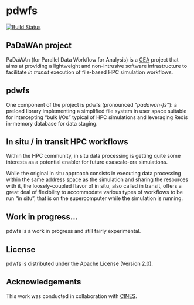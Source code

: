 # pdwfs

[![Build Status](https://travis-ci.org/cea-hpc/pdwfs.png?branch=master)](https://travis-ci.org/cea-hpc/pdwfs)

## PaDaWAn project

PaDaWAn (for Parallel Data Workflow for Analysis) is a [CEA](http://www.cea.fr) project that aims at providing a lightweight and non-intrusive software infrastructure to facilitate *in transit* execution of file-based HPC simulation workflows. 

## pdwfs

One component of the project is pdwfs (pronounced "*padawan-fs*"): a preload library implementing a simplified file system in user space suitable for intercepting “bulk I/Os” typical of HPC simulations and leveraging Redis in-memory database for data staging.


## In situ / in transit HPC workflows
Within the HPC community, in situ data processing is getting quite some interests as a potential enabler for future exascale-era simulations. 

While the original in situ approach consists in executing data processing within the same address space as the simulation and sharing the resources with it, the loosely-coupled flavor of in situ, also called in transit, offers a great deal of flexibility to accommodate various types of workflows to be run “in situ”, that is on the supercomputer while the simulation is running.

## Work in progress...

pdwfs is a work in progress and still fairly experimental.

## License

pdwfs is distributed under the Apache License (Version 2.0).

## Acknowledgements

This work was conducted in collaboration with [CINES](http://www.cines.fr).

